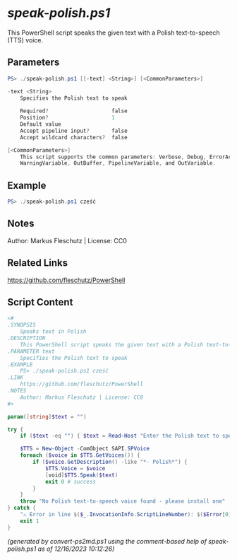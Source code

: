 *speak-polish.ps1*
================

This PowerShell script speaks the given text with a Polish text-to-speech (TTS) voice.

Parameters
----------
```powershell
PS> ./speak-polish.ps1 [[-text] <String>] [<CommonParameters>]

-text <String>
    Specifies the Polish text to speak
    
    Required?                    false
    Position?                    1
    Default value                
    Accept pipeline input?       false
    Accept wildcard characters?  false

[<CommonParameters>]
    This script supports the common parameters: Verbose, Debug, ErrorAction, ErrorVariable, WarningAction, 
    WarningVariable, OutBuffer, PipelineVariable, and OutVariable.
```

Example
-------
```powershell
PS> ./speak-polish.ps1 cześć

```

Notes
-----
Author: Markus Fleschutz | License: CC0

Related Links
-------------
https://github.com/fleschutz/PowerShell

Script Content
--------------
```powershell
<#
.SYNOPSIS
	Speaks text in Polish
.DESCRIPTION
	This PowerShell script speaks the given text with a Polish text-to-speech (TTS) voice.
.PARAMETER text
	Specifies the Polish text to speak
.EXAMPLE
	PS> ./speak-polish.ps1 cześć
.LINK
	https://github.com/fleschutz/PowerShell
.NOTES
	Author: Markus Fleschutz | License: CC0
#>

param([string]$text = "")

try {
	if ($text -eq "") { $text = Read-Host "Enter the Polish text to speak" }

	$TTS = New-Object -ComObject SAPI.SPVoice
	foreach ($voice in $TTS.GetVoices()) {
		if ($voice.GetDescription() -like "*- Polish*") { 
			$TTS.Voice = $voice
			[void]$TTS.Speak($text)
			exit 0 # success
		}
	}
	throw "No Polish text-to-speech voice found - please install one"
} catch {
	"⚠️ Error in line $($_.InvocationInfo.ScriptLineNumber): $($Error[0])"
	exit 1
}
```

*(generated by convert-ps2md.ps1 using the comment-based help of speak-polish.ps1 as of 12/16/2023 10:12:26)*
